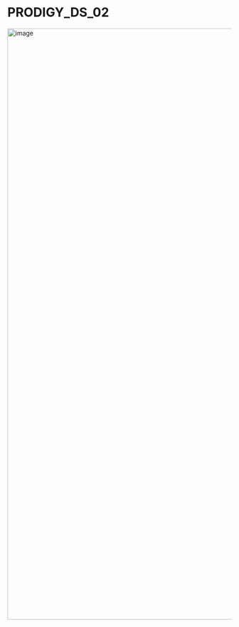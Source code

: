 # PRODIGY_DS_02

<img width="1326" alt="image" src="https://github.com/venkataprasad-munigala/PRODIGY_DS_02/assets/136186284/6bbf8876-e309-4663-a8ba-f75e93702476">

